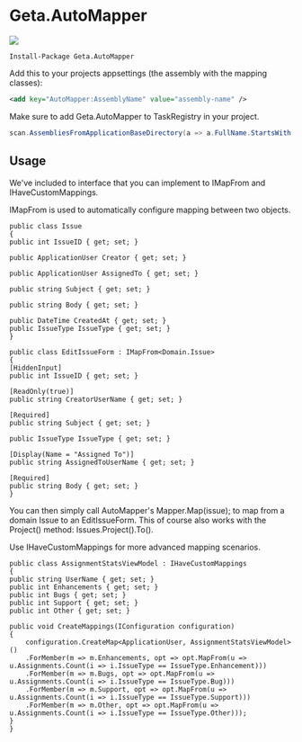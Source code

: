 # Geta.AutoMapper

![](http://tc.geta.no/app/rest/builds/buildType:(id:TeamFrederik_AutoMapper_Debug)/statusIcon)

```
Install-Package Geta.AutoMapper
```

Add this to your projects appsettings (the assembly with the mapping classes):

```xml
<add key="AutoMapper:AssemblyName" value="assembly-name" />
```

Make sure to add Geta.AutoMapper to TaskRegistry in your project.

```csharp
scan.AssembliesFromApplicationBaseDirectory(a => a.FullName.StartsWith("Foundation") || a.FullName.StartsWith("Geta.AutoMapper));
```
## Usage 
We've included to interface that you can implement to IMapFrom<T> and IHaveCustomMappings.

IMapFrom<T> is used to automatically configure mapping between two objects.

    public class Issue
    {
	public int IssueID { get; set; }

	public ApplicationUser Creator { get; set; }

	public ApplicationUser AssignedTo { get; set; }

	public string Subject { get; set; }
	
	public string Body { get; set; }

	public DateTime CreatedAt { get; set; }
	public IssueType IssueType { get; set; }
    }

    public class EditIssueForm : IMapFrom<Domain.Issue>
    {
	[HiddenInput]
	public int IssueID { get; set; }

	[ReadOnly(true)]
	public string CreatorUserName { get; set; }

	[Required]
	public string Subject { get; set; }

	public IssueType IssueType { get; set; }
	
	[Display(Name = "Assigned To")]
	public string AssignedToUserName { get; set; }
		
	[Required]
	public string Body { get; set; }
    }

You can then simply call AutoMapper's Mapper.Map<EditIssueForm>(issue); to map from a domain Issue to an EditIssueForm. This of course also works with the Project() method: Issues.Project().To<EditIssueForm>().

Use IHaveCustomMappings for more advanced mapping scenarios. 

    public class AssignmentStatsViewModel : IHaveCustomMappings
    {
	public string UserName { get; set; }
	public int Enhancements { get; set; }
	public int Bugs { get; set; }
	public int Support { get; set; }
	public int Other { get; set; }

	public void CreateMappings(IConfiguration configuration)
	{
	    configuration.CreateMap<ApplicationUser, AssignmentStatsViewModel>()
		.ForMember(m => m.Enhancements, opt => opt.MapFrom(u => u.Assignments.Count(i => i.IssueType == IssueType.Enhancement)))
		.ForMember(m => m.Bugs, opt => opt.MapFrom(u => u.Assignments.Count(i => i.IssueType == IssueType.Bug)))
		.ForMember(m => m.Support, opt => opt.MapFrom(u => u.Assignments.Count(i => i.IssueType == IssueType.Support)))
		.ForMember(m => m.Other, opt => opt.MapFrom(u => u.Assignments.Count(i => i.IssueType == IssueType.Other)));
	}
    }

